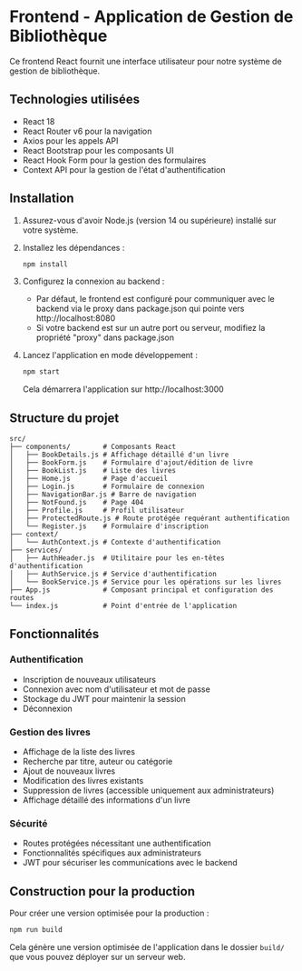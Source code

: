 # Frontend - Application de Gestion de Bibliothèque

Ce frontend React fournit une interface utilisateur pour notre système de gestion de bibliothèque.

## Technologies utilisées

- React 18
- React Router v6 pour la navigation
- Axios pour les appels API
- React Bootstrap pour les composants UI
- React Hook Form pour la gestion des formulaires
- Context API pour la gestion de l'état d'authentification

## Installation

1. Assurez-vous d'avoir Node.js (version 14 ou supérieure) installé sur votre système.

2. Installez les dépendances :
   ```bash
   npm install
   ```

3. Configurez la connexion au backend :
   - Par défaut, le frontend est configuré pour communiquer avec le backend via le proxy dans package.json qui pointe vers http://localhost:8080
   - Si votre backend est sur un autre port ou serveur, modifiez la propriété "proxy" dans package.json

4. Lancez l'application en mode développement :
   ```bash
   npm start
   ```
   Cela démarrera l'application sur http://localhost:3000

## Structure du projet

```
src/
├── components/        # Composants React
│   ├── BookDetails.js # Affichage détaillé d'un livre
│   ├── BookForm.js    # Formulaire d'ajout/édition de livre
│   ├── BookList.js    # Liste des livres
│   ├── Home.js        # Page d'accueil
│   ├── Login.js       # Formulaire de connexion
│   ├── NavigationBar.js # Barre de navigation
│   ├── NotFound.js    # Page 404
│   ├── Profile.js     # Profil utilisateur
│   ├── ProtectedRoute.js # Route protégée requérant authentification
│   └── Register.js    # Formulaire d'inscription
├── context/
│   └── AuthContext.js # Contexte d'authentification
├── services/
│   ├── AuthHeader.js  # Utilitaire pour les en-têtes d'authentification
│   ├── AuthService.js # Service d'authentification
│   └── BookService.js # Service pour les opérations sur les livres
├── App.js             # Composant principal et configuration des routes
└── index.js           # Point d'entrée de l'application
```

## Fonctionnalités

### Authentification
- Inscription de nouveaux utilisateurs
- Connexion avec nom d'utilisateur et mot de passe
- Stockage du JWT pour maintenir la session
- Déconnexion

### Gestion des livres
- Affichage de la liste des livres
- Recherche par titre, auteur ou catégorie
- Ajout de nouveaux livres
- Modification des livres existants
- Suppression de livres (accessible uniquement aux administrateurs)
- Affichage détaillé des informations d'un livre

### Sécurité
- Routes protégées nécessitant une authentification
- Fonctionnalités spécifiques aux administrateurs
- JWT pour sécuriser les communications avec le backend

## Construction pour la production

Pour créer une version optimisée pour la production :

```bash
npm run build
```

Cela génère une version optimisée de l'application dans le dossier `build/` que vous pouvez déployer sur un serveur web.